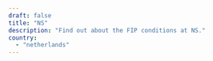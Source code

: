 ```yaml
---
draft: false
title: "NS"
description: "Find out about the FIP conditions at NS."
country:
  - "netherlands"
---
```

